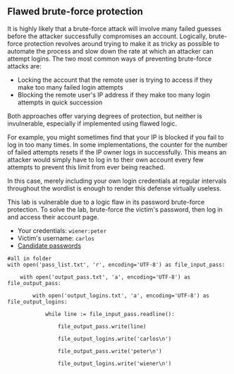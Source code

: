 ## Flawed brute-force protection

It is highly likely that a brute-force attack will involve many failed guesses before the attacker successfully compromises an account. Logically, brute-force protection revolves around trying to make it as tricky as possible to automate the process and slow down the rate at which an attacker can attempt logins. The two most common ways of preventing brute-force attacks are:

- Locking the account that the remote user is trying to access if they make too many failed login attempts
- Blocking the remote user's IP address if they make too many login attempts in quick succession

Both approaches offer varying degrees of protection, but neither is invulnerable, especially if implemented using flawed logic.

For example, you might sometimes find that your IP is blocked if you fail to log in too many times. In some implementations, the counter for the number of failed attempts resets if the IP owner logs in successfully. This means an attacker would simply have to log in to their own account every few attempts to prevent this limit from ever being reached.

In this case, merely including your own login credentials at regular intervals throughout the 
wordlist is enough to render this defense virtually useless.


This lab is vulnerable due to a logic flaw in its password brute-force protection. To solve the lab, brute-force the victim's password, then log in and access their account page.

- Your credentials: `wiener:peter`
- Victim's username: `carlos`
- [Candidate passwords](https://portswigger.net/web-security/authentication/auth-lab-passwords)

```
#all in folder
with open('pass_list.txt', 'r', encoding='UTF-8') as file_input_pass:

    with open('output_pass.txt', 'a', encoding='UTF-8') as file_output_pass:

        with open('output_logins.txt', 'a', encoding='UTF-8') as file_output_logins:

            while line := file_input_pass.readline():

                file_output_pass.write(line)

                file_output_logins.write('carlos\n')

                file_output_pass.write('peter\n')

                file_output_logins.write('wiener\n')
```
